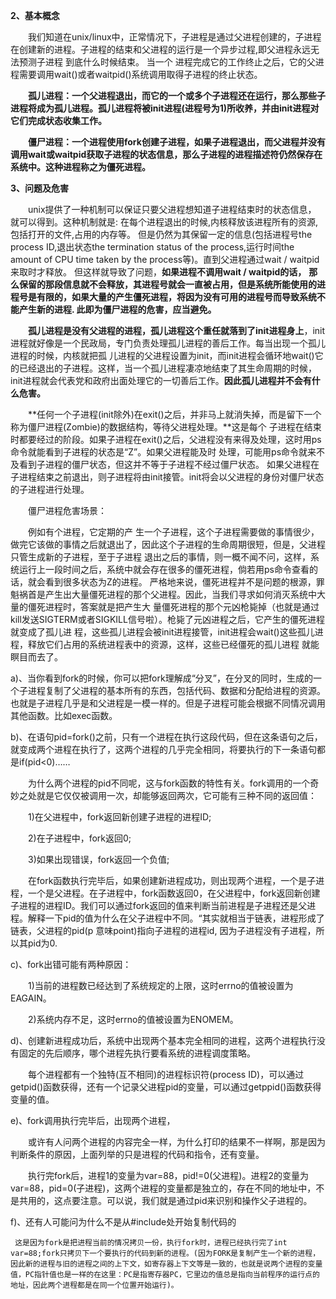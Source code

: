 **2、基本概念**

　　我们知道在unix/linux中，正常情况下，子进程是通过父进程创建的，子进程在创建新的进程。子进程的结束和父进程的运行是一个异步过程,即父进程永远无法预测子进程 到底什么时候结束。 当一个 进程完成它的工作终止之后，它的父进程需要调用wait()或者waitpid()系统调用取得子进程的终止状态。

　　**孤儿进程：一个父进程退出，而它的一个或多个子进程还在运行，那么那些子进程将成为孤儿进程。孤儿进程将被init进程(进程号为1)所收养，并由init进程对它们完成状态收集工作。**

　　**僵尸进程：一个进程使用fork创建子进程，如果子进程退出，而父进程并没有调用wait或waitpid获取子进程的状态信息，那么子进程的进程描述符仍然保存在系统中。这种进程称之为僵死进程。**

**3、问题及危害**

　　unix提供了一种机制可以保证只要父进程想知道子进程结束时的状态信息， 就可以得到。这种机制就是: 在每个进程退出的时候,内核释放该进程所有的资源,包括打开的文件,占用的内存等。 但是仍然为其保留一定的信息(包括进程号the process ID,退出状态the termination status of the process,运行时间the amount of CPU time taken by the process等)。直到父进程通过wait / waitpid来取时才释放。 但这样就导致了问题，**如果进程不调用wait / waitpid的话，** **那么保留的那段信息就不会释放，其进程号就会一直被占用，但是系统所能使用的进程号是有限的，如果大量的产生僵死进程，将因为没有可用的进程号而导致系统不能产生新的进程. 此即为僵尸进程的危害，应当避免。**

　　**孤儿进程是没有父进程的进程，孤儿进程这个重任就落到了init进程身上**，init进程就好像是一个民政局，专门负责处理孤儿进程的善后工作。每当出现一个孤儿进程的时候，内核就把孤 儿进程的父进程设置为init，而init进程会循环地wait()它的已经退出的子进程。这样，当一个孤儿进程凄凉地结束了其生命周期的时候，init进程就会代表党和政府出面处理它的一切善后工作。**因此孤儿进程并不会有什么危害。**

　　**任何一个子进程(init除外)在exit()之后，并非马上就消失掉，而是留下一个称为僵尸进程(Zombie)的数据结构，等待父进程处理。**这是每个 子进程在结束时都要经过的阶段。如果子进程在exit()之后，父进程没有来得及处理，这时用ps命令就能看到子进程的状态是“Z”。如果父进程能及时 处理，可能用ps命令就来不及看到子进程的僵尸状态，但这并不等于子进程不经过僵尸状态。  如果父进程在子进程结束之前退出，则子进程将由init接管。init将会以父进程的身份对僵尸状态的子进程进行处理。

　　僵尸进程危害场景：

　　例如有个进程，它定期的产 生一个子进程，这个子进程需要做的事情很少，做完它该做的事情之后就退出了，因此这个子进程的生命周期很短，但是，父进程只管生成新的子进程，至于子进程 退出之后的事情，则一概不闻不问，这样，系统运行上一段时间之后，系统中就会存在很多的僵死进程，倘若用ps命令查看的话，就会看到很多状态为Z的进程。 严格地来说，僵死进程并不是问题的根源，罪魁祸首是产生出大量僵死进程的那个父进程。因此，当我们寻求如何消灭系统中大量的僵死进程时，答案就是把产生大 量僵死进程的那个元凶枪毙掉（也就是通过kill发送SIGTERM或者SIGKILL信号啦）。枪毙了元凶进程之后，它产生的僵死进程就变成了孤儿进 程，这些孤儿进程会被init进程接管，init进程会wait()这些孤儿进程，释放它们占用的系统进程表中的资源，这样，这些已经僵死的孤儿进程 就能瞑目而去了。







a)、当你看到fork的时候，你可以把fork理解成“分叉”，在分叉的同时，生成的一个子进程复制了父进程的基本所有的东西，包括代码、数据和分配给进程的资源。也就是子进程几乎是和父进程是一模一样的。但是子进程可能会根据不同情况调用其他函数。比如exec函数。

b)、在语句pid=fork()之前，只有一个进程在执行这段代码，但在这条语句之后，就变成两个进程在执行了，这两个进程的几乎完全相同，将要执行的下一条语句都是if(pid<0)……

　　为什么两个进程的pid不同呢，这与fork函数的特性有关。fork调用的一个奇妙之处就是它仅仅被调用一次，却能够返回两次，它可能有三种不同的返回值：

　　1)在父进程中，fork返回新创建子进程的进程ID;

　　2)在子进程中，fork返回0;

　　3)如果出现错误，fork返回一个负值;

　　在fork函数执行完毕后，如果创建新进程成功，则出现两个进程，一个是子进程，一个是父进程。在子进程中，fork函数返回0，在父进程中，fork返回新创建子进程的进程ID。我们可以通过fork返回的值来判断当前进程是子进程还是父进程。解释一下pid的值为什么在父子进程中不同。“其实就相当于链表，进程形成了链表，父进程的pid(p 意味point)指向子进程的进程id, 因为子进程没有子进程，所以其pid为0.

c)、fork出错可能有两种原因：

　　1)当前的进程数已经达到了系统规定的上限，这时errno的值被设置为EAGAIN。

　　2)系统内存不足，这时errno的值被设置为ENOMEM。

d)、创建新进程成功后，系统中出现两个基本完全相同的进程，这两个进程执行没有固定的先后顺序，哪个进程先执行要看系统的进程调度策略。

　　每个进程都有一个独特(互不相同)的进程标识符(process ID)，可以通过getpid()函数获得，还有一个记录父进程pid的变量，可以通过getppid()函数获得变量的值。

e)、fork调用执行完毕后，出现两个进程，

　　或许有人问两个进程的内容完全一样，为什么打印的结果不一样啊，那是因为判断条件的原因，上面列举的只是进程的代码和指令，还有变量。

　　执行完fork后，进程1的变量为var=88，pid!=0(父进程)。进程2的变量为var=88，pid=0(子进程)，这两个进程的变量都是独立的，存在不同的地址中，不是共用的，这点要注意。可以说，我们就是通过pid来识别和操作父子进程的。

f)、还有人可能问为什么不是从#include处开始复制代码的

     这是因为fork是把进程当前的情况拷贝一份，执行fork时，进程已经执行完了int var=88;fork只拷贝下一个要执行的代码到新的进程。(因为FORK是复制产生一个新的进程，因此新的进程与旧的进程之间的上下文，如寄存器上下文等是一致的，也就是说两个进程的变量值，PC指针值也是一样的在这里：PC是指寄存器PC，它里边的值总是指向当前程序的运行点的地址，因此两个进程都是在同一个位置开始运行)。




